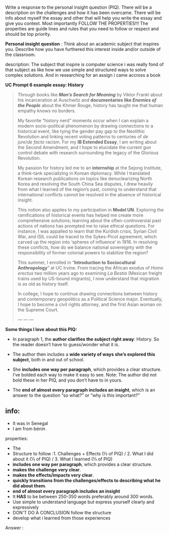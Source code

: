 Write a response to the personal insight question (PIQ). There will be a description on the challenges and how it has been overcame. There will be info about myself the essay and other that will help you write the essay and give you context. Most importantly FOLLOW THE PROPERTIES!!! The properties are guide lines and rules that you need to follow or respect and should be top priority.

**Personal insight question** :  Think about an academic subject that inspires you. Describe how you have furthered this interest inside and/or outside of the classroom.

description:
The subject that inspire is computer science i was really fond of that subject as like how we use simple and structured ways to solve complex solutions. And in researching for an assign i came accross a book

**UC Prompt 6 example essay: History**

> Through books like **_Man’s Search for Meaning_** by Viktor Frankl about his incarceration at Auschwitz and **documentaries like _Enemies of the People_** about the Khmer Rouge, history has taught me that human empathy knows no borders. 
> 
> My favorite “history nerd” moments occur when I can explain a modern socio-political phenomenon by drawing connections to a historical event, like tying the gender pay gap to the Neolithic Revolution and linking recent voting patterns to centuries of _de jure_/_de facto_ racism. For my **IB Extended Essay**, I am writing about the Second Amendment, and I hope to elucidate the current gun control debate with research surrounding the legacy of the Glorious Revolution. 
> 
> My passion for history led me to an **internship** at the Sejong Institute, a think-tank specializing in Korean diplomacy. While I translated Korean research publications on topics like denuclearizing North Korea and resolving the South China Sea disputes, I drew heavily from what I learned of the region’s past, coming to understand that international conflicts cannot be resolved in the absence of historical insight. 
> 
> This notion also applies to my participation in **Model UN**. Exploring the ramifications of historical events has helped me create more comprehensive solutions; learning about the often-controversial past actions of nations has prompted me to raise ethical questions. For instance, I was appalled to learn that the Kurdish crisis, Syrian Civil War, and ISIL could be traced to the Sykes-Picot agreement, which carved up the region into ‘spheres of influence’ in 1916. In resolving these conflicts, how do we balance national sovereignty with the responsibility of former colonial powers to stabilize the region?
> 
> This summer, I enrolled in “**Introduction to Sociocultural Anthropology**” at UC Irvine. From tracing the African exodus of _Homo erectus_ two million years ago to examining _La Bestia_ (Mexican freight trains used by US-bound migrants), I now understand that migration is as old as history itself. 
> 
> In college, I hope to continue drawing connections between history and contemporary geopolitics as a Political Science major. Eventually, I hope to become a civil rights attorney, and the first Asian woman on the Supreme Court. 
> 
> — — —

**Some things I love about this PIQ:** 

- In paragraph 1, the **author clarifies the subject right away**: History. So the reader doesn’t have to guess/wonder what it is.
    
- The author then includes a **wide variety of ways she’s explored this subject**, both in and out of school. 
    
- She **includes one way per paragraph**, which provides a clear structure. I’ve bolded each way to make it easy to see. Note: The author did not bold these in her PIQ, and you don’t have to in yours. 
    
- The **end of almost every paragraph includes an insight**, which is an answer to the question “so what?” or “why is this important?”

info:
-
- It was in Senegal
- I am from bénin

properties:
- The
- Structure to follow :1. Challenges + Effects (⅓ of PIQ) / 2. What I did about it (⅓ of PIQ) / 3. What I learned (⅓ of PIQ)
- **includes one way per paragraph**, which provides a clear structure.
- **makes the challenge very clear**.
- **makes the effects/impacts very clear**.
- **quickly transitions from the challenges/effects to describing what he did about them**.
- **end of almost every paragraph includes an insight**
- It **HAS** to be between 250-350 words preferably around 300 words.
- Use simple to understand language but express yourself clearly and expressively
- DON'T DO A CONCLUSION follow the structure
- develop what i learned from those experiences

Answer :
